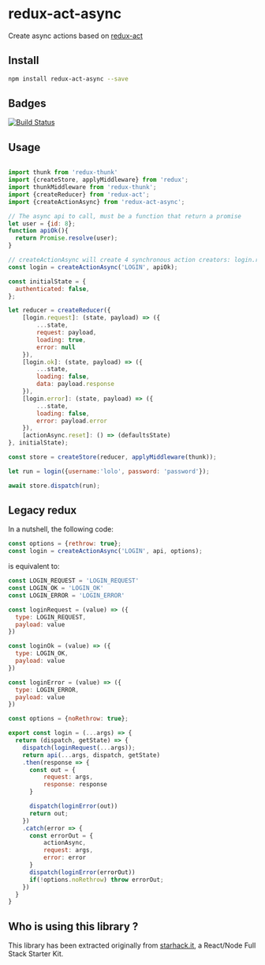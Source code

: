 # redux-act-async

Create async actions based on [redux-act](https://github.com/pauldijou/redux-act)

## Install

```bash
npm install redux-act-async --save
```

## Badges

[![Build Status](https://travis-ci.org/FredericHeem/redux-act-async.svg?branch=master)](https://travis-ci.org/FredericHeem/redux-act-async)

## Usage

```js

import thunk from 'redux-thunk'
import {createStore, applyMiddleware} from 'redux';
import thunkMiddleware from 'redux-thunk';
import {createReducer} from 'redux-act';
import {createActionAsync} from 'redux-act-async';

// The async api to call, must be a function that return a promise
let user = {id: 8};
function apiOk(){
  return Promise.resolve(user);
}

// createActionAsync will create 4 synchronous action creators: login.request, login.ok, login.error and login.reset
const login = createActionAsync('LOGIN', apiOk);

const initialState = {
  authenticated: false,
};

let reducer = createReducer({
    [login.request]: (state, payload) => ({
        ...state,
        request: payload,
        loading: true,
        error: null
    }),
    [login.ok]: (state, payload) => ({
        ...state,
        loading: false,
        data: payload.response
    }),
    [login.error]: (state, payload) => ({
        ...state,
        loading: false,
        error: payload.error
    }),
    [actionAsync.reset]: () => (defaultsState)
}, initialState);

const store = createStore(reducer, applyMiddleware(thunk));

let run = login({username:'lolo', password: 'password'});

await store.dispatch(run);

```

## Legacy redux

In a nutshell, the following code:

```js
const options = {rethrow: true};
const login = createActionAsync('LOGIN', api, options);
```

is equivalent to:

```js
const LOGIN_REQUEST = 'LOGIN_REQUEST'
const LOGIN_OK = 'LOGIN_OK'
const LOGIN_ERROR = 'LOGIN_ERROR'

const loginRequest = (value) => ({
  type: LOGIN_REQUEST,
  payload: value
})

const loginOk = (value) => ({
  type: LOGIN_OK,
  payload: value
})

const loginError = (value) => ({
  type: LOGIN_ERROR,
  payload: value
})

const options = {noRethrow: true};

export const login = (...args) => {
  return (dispatch, getState) => {
    dispatch(loginRequest(...args));
    return api(...args, dispatch, getState)
    .then(response => {
      const out = {
          request: args,
          response: response
      }

      dispatch(loginError(out))
      return out;
    })
    .catch(error => {
      const errorOut = {
          actionAsync,
          request: args,
          error: error
      }
      dispatch(loginError(errorOut))
      if(!options.noRethrow) throw errorOut;
    })
  }
}
```

## Who is using this library ?

This library has been extracted originally from [starhack.it](https://github.com/FredericHeem/starhackit), a React/Node Full Stack Starter Kit.
